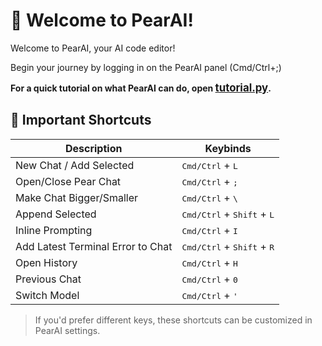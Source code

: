 # 🍐 Welcome to PearAI!

Welcome to PearAI, your AI code editor!

Begin your journey by logging in on the PearAI panel (Cmd/Ctrl+;)

**For a quick tutorial on what PearAI can do, open <span style="font-size: 1.2em;">[tutorial.py](../pearai_tutorial.py)</span>.**

## 🔑 Important Shortcuts

| Description                        | Keybinds                                    |
|------------------------------------|---------------------------------------------|
| New Chat / Add Selected            | <kbd>Cmd/Ctrl</kbd> + <kbd>L</kbd>          |
| Open/Close Pear Chat               | <kbd>Cmd/Ctrl</kbd> + <kbd>;</kbd>          |
| Make Chat Bigger/Smaller           | <kbd>Cmd/Ctrl</kbd> + <kbd>\\</kbd>          |
| Append Selected                    | <kbd>Cmd/Ctrl</kbd> + <kbd>Shift</kbd> + <kbd>L</kbd> |
| Inline Prompting                   | <kbd>Cmd/Ctrl</kbd> + <kbd>I</kbd>          |
| Add Latest Terminal Error to Chat  | <kbd>Cmd/Ctrl</kbd> + <kbd>Shift</kbd> + <kbd>R</kbd> |
| Open History                       | <kbd>Cmd/Ctrl</kbd> + <kbd>H</kbd>          |
| Previous Chat                      | <kbd>Cmd/Ctrl</kbd> + <kbd>0</kbd>          |
| Switch Model                       | <kbd>Cmd/Ctrl</kbd> + <kbd>'</kbd>          |

> If you'd prefer different keys, these shortcuts can be customized in PearAI settings.
